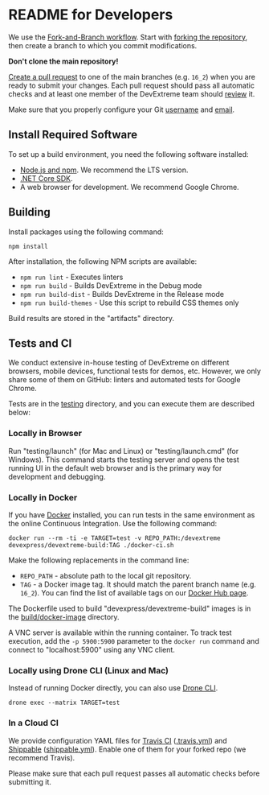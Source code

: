 # README for Developers

We use the [Fork-and-Branch workflow](http://blog.scottlowe.org/2015/01/27/using-fork-branch-git-workflow/). Start with [forking the repository](https://help.github.com/articles/fork-a-repo/), then create a branch to which you commit modifications.

**Don't clone the main repository!**

[Create a pull request](https://help.github.com/articles/creating-a-pull-request-from-a-fork/) to one of the main branches (e.g. `16_2`) when you are ready to submit your changes. Each pull request should pass all automatic checks and at least one member of the DevExtreme team should [review](https://help.github.com/articles/about-pull-request-reviews/) it.

Make sure that you properly configure your Git [username](https://help.github.com/articles/setting-your-username-in-git) and [email](https://help.github.com/articles/setting-your-email-in-git).

## Install Required Software

To set up a build environment, you need the following software installed:

- [Node.js and npm](https://nodejs.org/en/download/). We recommend the LTS version.
- [.NET Core SDK](https://www.microsoft.com/net/download/core).
- A web browser for development. We recommend Google Chrome.

## Building

Install packages using the following command: 

    npm install

After installation, the following NPM scripts are available:

- `npm run lint` - Executes linters
- `npm run build` - Builds DevExtreme in the Debug mode
- `npm run build-dist` - Builds DevExtreme in the Release mode
- `npm run build-themes` - Use this script to rebuild CSS themes only

Build results are stored in the "artifacts" directory.

## Tests and CI

We conduct extensive in-house testing of DevExtreme on different browsers, mobile devices, functional tests for demos, etc. However, we only share some of them on GitHub: linters and automated tests for Google Chrome. 

Tests are in the [testing](testing) directory, and you can execute them are described below:

### Locally in Browser

Run "testing/launch" (for Mac and Linux) or "testing/launch.cmd" (for Windows). This command starts the testing server and opens the test running UI in the default web browser and is the primary way for development and debugging.

### Locally in Docker

If you have [Docker](https://docs.docker.com/engine/installation/) installed, you can run tests in the same environment as the online Continuous Integration. Use the following command:

```
docker run --rm -ti -e TARGET=test -v REPO_PATH:/devextreme devexpress/devextreme-build:TAG ./docker-ci.sh
```

Make the following replacements in the command line:

- `REPO_PATH` - absolute path to the local git repository.
- `TAG` - a Docker image tag. It should match the parent branch name (e.g. `16_2`). You can find the list of available tags on our [Docker Hub page](https://hub.docker.com/r/devexpress/devextreme-build/tags/).

The Dockerfile used to build "devexpress/devextreme-build" images is in the [build/docker-image](build/docker-image/Dockerfile) directory.

A VNC server is available within the running container. To track test execution, add the `-p 5900:5900` parameter to the `docker run` command and connect to "localhost:5900" using any VNC client.

### Locally using Drone CLI (Linux and Mac)

Instead of running Docker directly, you can also use [Drone CLI](http://readme.drone.io/0.5/install/cli/).

```
drone exec --matrix TARGET=test
```

### In a Cloud CI

We provide configuration YAML files for [Travis CI](https://travis-ci.org/) ([.travis.yml](.travis.yml)) and [Shippable](https://app.shippable.com/) ([shippable.yml](shippable.yml)). Enable one of them for your forked repo (we recommend Travis). 

Please make sure that each pull request passes all automatic checks before submitting it.
